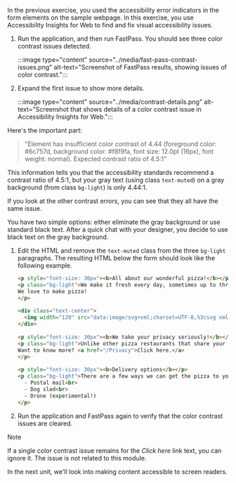 In the previous exercise, you used the accessibility error indicators in the form elements on the sample webpage. In this exercise, you use Accessibility Insights for Web to find and fix visual accessibility issues.

1. Run the application, and then run FastPass. You should see three color contrast issues detected.

    :::image type="content" source="../media/fast-pass-contrast-issues.png" alt-text="Screenshot of FastPass results, showing issues of color contrast.":::

1. Expand the first issue to show more details.

    :::image type="content" source="../media/contrast-details.png" alt-text="Screenshot that shows details of a color contrast issue in Accessibility Insights for Web.":::

  Here's the important part:

  > "Element has insufficient color contrast of 4.44 (foreground color: #6c757d, background color: #f8f9fa, font size: 12.0pt (16px), font weight: normal). Expected contrast ratio of 4.5:1"

  This information tells you that the accessibility standards recommend a contrast ratio of 4.5:1, but your gray text (using class `text-muted`) on a gray background (from class `bg-light`) is only 4.44:1.

  If you look at the other contrast errors, you can see that they all have the same issue.

  You have two simple options: either eliminate the gray background or use standard black text. After a quick chat with your designer, you decide to use black text on the gray background.

1. Edit the HTML and remove the `text-muted` class from the three `bg-light` paragraphs. The resulting HTML below the form should look like the following example.

    ```html
    <p style="font-size: 30px"><b>All about our wonderful pizza!</b></p>
    <p class="bg-light">We make it fresh every day, sometimes up to three times a day!<br><br>
    We love to make pizza!
    </p>
     
    <div class="text-center">
      <img width="120" src="data:image/svg+xml;charset=UTF-8,%3csvg xmlns='http://www.w3.org/2000/svg'%3e%3cpath d='M.226 112L36.2.2c60 16 74 49 81 84z' fill='%23ea8'/%3e%3cpath d='M.197 112L31 14C84 29 96 57 103 88z' fill='%23fea' /%3e%3c/svg%3e">
    </div>
     
    <p style="font-size: 30px"><b>We take your privacy seriously!</b></p>
    <p class="bg-light">Unlike other pizza restaurants that share your pizza preferences, we care about your privacy.<br><br>
    Want to know more? <a href="/Privacy">Click here.</a>
    </p>
     
    <p style="font-size: 30px"><b>Delivery options</b></p>
    <p class="bg-light">There are a few ways we can get the pizza to you:<br>
      - Postal mail<br>
      - Dog sled<br>
      - Drone (experimental!)
    </p>
    ```

1. Run the application and FastPass again to verify that the color contrast issues are cleared.

  > [!NOTE]
  > If a single color contrast issue remains for the *Click here* link text, you can ignore it. The issue is not related to this module.

In the next unit, we'll look into making content accessible to screen readers.
